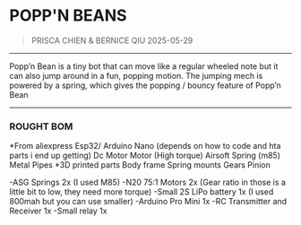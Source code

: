 # POPP'N BEANS
>PRISCA CHIEN & BERNICE QIU
>2025-05-29
---

Popp’n Bean is a tiny bot that can move like a regular wheeled note but it can also jump around in a fun, popping motion. The jumping mech is powered by a spring, which gives the popping / bouncy feature of Popp’n Bean

---
### ROUGHT BOM
*From aliexpress
Esp32/  Arduino Nano (depends on how to code and hta parts i end up getting)
Dc Motor
Motor (High torque)
Airsoft Spring (m85)
Metal Pipes
*3D printed parts
Body frame
Spring mounts
Gears
Pinion

-ASG Springs 2x (I used M85)
-N20 75:1 Motors 2x (Gear ratio in those is a little bit to low, they need more torque)
-Small 2S LiPo battery 1x (I used 800mah but you can use smaller)
-Arduino Pro Mini 1x
-RC Transmitter and Receiver 1x
-Small relay 1x

